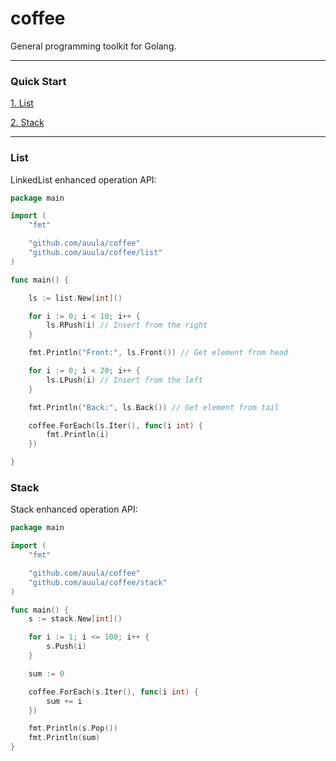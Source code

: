 # coffee
General programming toolkit for Golang.

---

### Quick Start

[1. List](#List)

[2. Stack](#Stack)

---

### List

LinkedList enhanced operation API:

```go
package main

import (
	"fmt"

	"github.com/auula/coffee"
	"github.com/auula/coffee/list"
)

func main() {

	ls := list.New[int]()

	for i := 0; i < 10; i++ {
		ls.RPush(i) // Insert from the right
	}

	fmt.Println("Front:", ls.Front()) // Get element from head

	for i := 0; i < 20; i++ {
		ls.LPush(i) // Insert from the left
	}

	fmt.Println("Back:", ls.Back()) // Get element from tail

	coffee.ForEach(ls.Iter(), func(i int) {
		fmt.Println(i)
	})

}
```
### Stack

Stack enhanced operation API:

```go
package main

import (
	"fmt"

	"github.com/auula/coffee"
	"github.com/auula/coffee/stack"
)

func main() {
	s := stack.New[int]()

	for i := 1; i <= 100; i++ {
		s.Push(i)
	}

	sum := 0

	coffee.ForEach(s.Iter(), func(i int) {
		sum += i
	})

	fmt.Println(s.Pop())
	fmt.Println(sum)
}
```